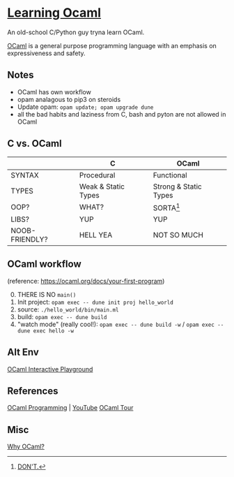 # [Learning Ocaml](https://ocaml.org/learn)

An old-school C/Python guy tryna learn OCaml.


[OCaml](https://ocaml.org/learn/description.html) is a general purpose
programming language with an emphasis on expressiveness and safety.


## Notes
- OCaml has own workflow 
- opam analagous to pip3 on steroids
- Update opam: `opam update; opam upgrade dune`
- all the bad habits and laziness from C, bash and pyton are not allowed in OCaml

## C vs. OCaml

| | C | OCaml |
| --- | --- | --- |
| SYNTAX | Procedural | Functional |
| TYPES | Weak & Static Types | Strong & Static Types |
| OOP? | WHAT? | SORTA[^1] |
| LIBS? | YUP | YUP |
| NOOB-FRIENDLY? | HELL YEA | NOT SO MUCH |


[^1]: [DON'T.](https://stackoverflow.com/a/10780681)



## OCaml workflow
(reference: https://ocaml.org/docs/your-first-program) 

0. THERE IS NO `main()`
1. Init project: `opam exec -- dune init proj hello_world`
2. source: `./hello_world/bin/main.ml`
3. build: `opam exec -- dune build`
4. "watch mode" (really cool!): `opam exec -- dune build -w` / `opam exec -- dune exec hello -w`


## Alt Env
[OCaml Interactive Playground](https://ocaml.org/play)





## References
[OCaml Programming](https://cs3110.github.io/textbook/cover.html) | [YouTube](https://www.youtube.com/playlist?list=PLre5AT9JnKShBOPeuiD9b-I4XROIJhkIU)
[OCaml Tour](https://ocaml.org/docs/tour-of-ocaml)


## Misc
[Why OCaml?](https://dev.realworldocaml.org/prologue.html#why-ocaml)
